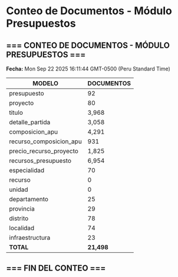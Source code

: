 # Conteo de Documentos - Módulo Presupuestos

## === CONTEO DE DOCUMENTOS - MÓDULO PRESUPUESTOS ===
**Fecha:** Mon Sep 22 2025 16:11:44 GMT-0500 (Peru Standard Time)

| MODELO | DOCUMENTOS |
|--------|------------|
| presupuesto | 92 |
| proyecto | 80 |
| titulo | 3,968 |
| detalle_partida | 3,058 |
| composicion_apu | 4,291 |
| recurso_composicion_apu | 931 |
| precio_recurso_proyecto | 1,825 |
| recursos_presupuesto | 6,954 |
| especialidad | 70 |
| recurso | 0 |
| unidad | 0 |
| departamento | 25 |
| provincia | 29 |
| distrito | 78 |
| localidad | 74 |
| infraestructura | 23 |
| **TOTAL** | **21,498** |

## === FIN DEL CONTEO ===
